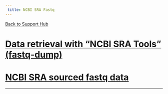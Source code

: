 ```yaml
---
 title: NCBI SRA Fastq
---
```


[Back to Support Hub](/support/)

# [Data retrieval with “NCBI SRA Tools” (fastq-dump)](https://training.galaxyproject.org/training-material/faqs/galaxy/dataupload_NCBI_SRA.html)

# [NCBI SRA sourced fastq data](https://training.galaxyproject.org/training-material/faqs/galaxy/dataupload_NCBI_SRA_sourced_fastq_data.html)


----
